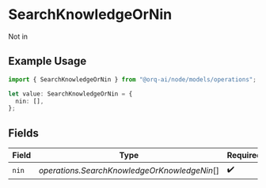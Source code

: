 # SearchKnowledgeOrNin

Not in

## Example Usage

```typescript
import { SearchKnowledgeOrNin } from "@orq-ai/node/models/operations";

let value: SearchKnowledgeOrNin = {
  nin: [],
};
```

## Fields

| Field                                        | Type                                         | Required                                     | Description                                  |
| -------------------------------------------- | -------------------------------------------- | -------------------------------------------- | -------------------------------------------- |
| `nin`                                        | *operations.SearchKnowledgeOrKnowledgeNin*[] | :heavy_check_mark:                           | N/A                                          |